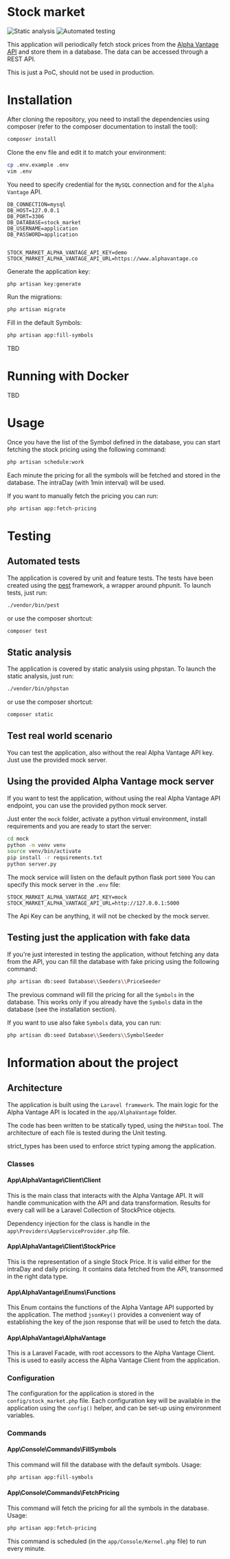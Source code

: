 # Stock market

![Static analysis](https://github.com/nahime0/stock-market/actions/workflows/static.yml/badge.svg)
![Automated testing](https://github.com/nahime0/stock-market/actions/workflows/tests.yml/badge.svg)

This application will periodically fetch stock prices from the [Alpha Vantage API](https://www.alphavantage.co/) and store them in a database. 
The data can be accessed through a REST API.

This is just a PoC, should not be used in production.

# Installation

After cloning the repository, you need to install the dependencies using composer
(refer to the composer documentation to install the tool):

```bash
composer install
```

Clone the env file and edit it to match your environment:

```bash
cp .env.example .env
vim .env
```

You need to specify credential for the `MySQL` connection and for the `Alpha Vantage` API.
```dotenv
DB_CONNECTION=mysql
DB_HOST=127.0.0.1
DB_PORT=3306
DB_DATABASE=stock_market
DB_USERNAME=application
DB_PASSWORD=application


STOCK_MARKET_ALPHA_VANTAGE_API_KEY=demo
STOCK_MARKET_ALPHA_VANTAGE_API_URL=https://www.alphavantage.co
```

Generate the application key:

```bash
php artisan key:generate
```

Run the migrations:

```bash
php artisan migrate
```

Fill in the default Symbols: 

```bash
php artisan app:fill-symbols
````

TBD

# Running with Docker

TBD

# Usage

Once you have the list of the Symbol defined in the database, 
you can start fetching the stock pricing using the following command:

```bash
php artisan schedule:work
```

Each minute the pricing for all the symbols will be fetched and stored in the database.
The intraDay (with 1min interval) will be used.

If you want to manually fetch the pricing you can run:

```bash
php artisan app:fetch-pricing
```

# Testing

## Automated tests

The application is covered by unit and feature tests.
The tests have been created using the [pest](https://pestphp.com/) framework, a wrapper around phpunit.
To launch tests, just run:

```bash
./vendor/bin/pest
```

or use the composer shortcut:

```bash
composer test
```

## Static analysis

The application is covered by static analysis using phpstan.
To launch the static analysis, just run:

```bash
./vendor/bin/phpstan
```

or use the composer shortcut:

```bash
composer static
```

## Test real world scenario

You can test the application, also without the real Alpha Vantage API key.
Just use the provided mock server.

## Using the provided Alpha Vantage mock server

If you want to test the application, without using the real Alpha Vantage API endpoint,
you can use the provided python mock server.

Just enter the `mock` folder, activate a python virtual environment, install requirements and
you are ready to start the server:

```bash
cd mock
python -m venv venv
source venv/bin/activate
pip install -r requirements.txt
python server.py
```

The mock service will listen on the default python flask port `5000`
You can specify this mock server in the `.env` file:

```dotenv
STOCK_MARKET_ALPHA_VANTAGE_API_KEY=mock
STOCK_MARKET_ALPHA_VANTAGE_API_URL=http://127.0.0.1:5000
```

The Api Key can be anything, it will not be checked by the mock server.

## Testing just the application with fake data

If you're just interested in testing the application, without fetching any data from the API,
you can fill the database with fake pricing using the following command:

```bash
php artisan db:seed Database\\Seeders\\PriceSeeder
```

The previous command will fill the pricing for all the `Symbols` in the database.
This works only if you already have the `Symbols` data in the database (see the installation section).

If you want to use also fake `Symbols` data, you can run:

```bash
php artisan db:seed Database\\Seeders\\SymbolSeeder
```

# Information about the project

## Architecture

The application is built using the `Laravel framework`.
The main logic for the Alpha Vantage API is located in the `app/AlphaVantage` folder.

The code has been written to be statically typed, using the `PHPStan` tool.
The architecture of each file is tested during the Unit testing.

strict_types has been used to enforce strict typing among the application.

### Classes

#### App\AlphaVantage\Client\Client

This is the main class that interacts with the Alpha Vantage API.
It will handle communication with the API and data transformation.
Results for every call will be a Laravel Collection of StockPrice objects.

Dependency injection for the class is handle in the `app\Providers\AppServiceProvider.php` file.

#### App\AlphaVantage\Client\StockPrice

This is the representation of a single Stock Price. It is valid either for 
the intraDay and daily pricing. 
It contains data fetched from the API, transormed in the right data type.

#### App\AlphaVantage\Enums\Functions

This Enum contains the functions of the Alpha Vantage API supported by the
application.
The method `jsonKey()` provides a convenient way of establishing the key of the
json response that will be used to fetch the data.

#### App\AlphaVantage\AlphaVantage

This is a Laravel Facade, with root accessors to the Alpha Vantage Client.
This is used to easily access the Alpha Vantage Client from the application.

### Configuration

The configuration for the application is stored in the `config/stock_market.php` file.
Each configuration key will be available in the application using the `config()` helper, 
and can be set-up using environment variables.

### Commands

#### App\Console\Commands\FillSymbols

This command will fill the database with the default symbols.
Usage:

```bash
php artisan app:fill-symbols
```

#### App\Console\Commands\FetchPricing

This command will fetch the pricing for all the symbols in the database.
Usage:

```bash
php artisan app:fetch-pricing
```

This command is scheduled (in the `app/Console/Kernel.php` file) to run every minute.